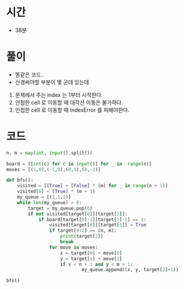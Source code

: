 # 시간
- 38분

# 풀이
- 똥같은 코드..
- 신경써야할 부분이 몇 군데 있는데
1. 문제에서 주는 index 는 1부터 시작한다.
2. 인접한 cell 로 이동할 때 대각선 이동은 불가하다.
3. 인접한 cell 로 이동할 때 IndexError 를 피해야한다.

# 코드
```python
n, m = map(int, input().split())

board = [[int(c) for c in input()] for _ in  range(n)]
moves = [(1,0),(-1,0),(0,1),(0,-1)]

def bfs():
    visited = [[True] + [False] * (m) for _ in range(n + 1)]
    visited[0] = [True] * (m + 1)
    my_queue = [(1,1,1)]
    while len(my_queue) > 0:
        target = my_queue.pop(0)
        if not visited[target[0]][target[1]]:
            if board[target[0]-1][target[1]-1] == 1:
                visited[target[0]][target[1]] = True
                if target[0:2] == (n, m):
                    print(target[2])
                    break
                for move in moves:
                    x = target[0] + move[0]
                    y = target[1] + move[1]
                    if x < n + 1 and y < m + 1:
                            my_queue.append((x, y, target[2]+1))

bfs()
```